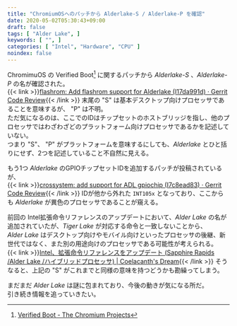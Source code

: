 ```yaml
---
title: "ChromiumOSへのパッチから Alderlake-S / Alderlake-P を確認"
date: 2020-05-02T05:30:43+09:00
draft: false
tags: [ "Alder Lake", ]
keywords: [ "", ]
categories: [ "Intel", "Hardware", "CPU" ]
noindex: false
---
```


ChromimuOS の Verified Boot[^1] に関するパッチから *Alderlake-S* 、*Alderlake-P* の名が確認された。  
{{< link >}}[flashrom: Add flashrom support for Alderlake (I17da991d) · Gerrit Code Review](https://chromium-review.googlesource.com/c/chromiumos/third_party/flashrom/+/2166876){{< /link >}}
末尾の "S" は基本デスクトップ向けプロセッサであることを意味するが、 "P" は不明。  
ただ気になるのは、ここでのIDはチップセットのホストブリッジを指し、他のプロセッサではわざわざどのプラットフォーム向けプロセッサであるかを記述していない。  
つまり "S"、 "P" がプラットフォームを意味するにしても、*Alderlake* とひと括りにせず、2つを記述していること不自然に見える。  

[^1]: [Verified Boot - The Chromium Projects](https://www.chromium.org/chromium-os/chromiumos-design-docs/verified-boot)

もう1つ *Alderlake* のGPIOチップセットIDを追加するパッチが投稿されているが、  
{{< link >}}[crossystem: add support for ADL gpiochip (I7c8ead83) · Gerrit Code Review](https://chromium-review.googlesource.com/c/chromiumos/platform/vboot_reference/+/2167671){{< /link >}}
IDが他から外れた `INT105x` となっており、ここからも *Alderlake* が異色のプロセッサであることが窺える。  

前回の Intel拡張命令リファレンスのアップデートにおいて、*Alder Lake* の名が追加されていたが、*Tiger Lake* が対応する命令と一致しないことから、  
*Alder Lake* はデスクトップ向けやモバイル向けといったプロセッサの後継、新世代ではなく、また別の用途向けのプロセッサである可能性が考えられる。  
{{< link >}}[Intel、拡張命令リファレンスをアップデート (Sapphire Rapids /Alder Lake /ハイブリッドプロセッサ) | Coelacanth's Dream](/posts/2020/04/01/intel-isa-extensiton-update-sapphirerapids-alderlake/){{< /link >}}
そうなると、上記の "S" がこれまでと同様の意味を持つどうかも勘繰ってしまう。  

まだまだ *Alder Lake* は謎に包まれており、今後の動きが気になる所だ。  
引き続き情報を追っていきたい。
